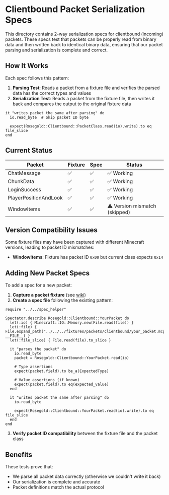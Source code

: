 # Clientbound Packet Serialization Specs

This directory contains 2-way serialization specs for clientbound (incoming) packets. These specs test that packets can be properly read from binary data and then written back to identical binary data, ensuring that our packet parsing and serialization is complete and correct.

## How It Works

Each spec follows this pattern:

1. **Parsing Test**: Reads a packet from a fixture file and verifies the parsed data has the correct types and values
2. **Serialization Test**: Reads a packet from the fixture file, then writes it back and compares the output to the original fixture data

```crystal
it "writes packet the same after parsing" do
  io.read_byte  # Skip packet ID byte

  expect(Rosegold::Clientbound::PacketClass.read(io).write).to eq file_slice
end
```

## Current Status

| Packet | Fixture | Spec | Status |
|--------|---------|------|--------|
| ChatMessage | ✅ | ✅ | ✅ Working |
| ChunkData | ✅ | ✅ | ✅ Working |
| LoginSuccess | ✅ | ✅ | ✅ Working |
| PlayerPositionAndLook | ✅ | ✅ | ✅ Working |
| WindowItems | ✅ | ✅ | ⚠️ Version mismatch (skipped) |

## Version Compatibility Issues

Some fixture files may have been captured with different Minecraft versions, leading to packet ID mismatches:

- **WindowItems**: Fixture has packet ID `0x00` but current class expects `0x14`

## Adding New Packet Specs

To add a spec for a new packet:

1. **Capture a packet fixture** (see [wiki](https://github.com/RosegoldMC/rosegold.cr/wiki/How-to-capture-packet-for-fixtures))
2. **Create a spec file** following the existing pattern:

```crystal
require "../../spec_helper"

Spectator.describe Rosegold::Clientbound::YourPacket do
  let(:io) { Minecraft::IO::Memory.new(File.read(file)) }
  let(:file) { File.expand_path("../../../fixtures/packets/clientbound/your_packet.mcpacket", __FILE__) }
  let(:file_slice) { File.read(file).to_slice }

  it "parses the packet" do
    io.read_byte
    packet = Rosegold::Clientbound::YourPacket.read(io)

    # Type assertions
    expect(packet.field).to be_a(ExpectedType)
    
    # Value assertions (if known)
    expect(packet.field).to eq(expected_value)
  end

  it "writes packet the same after parsing" do
    io.read_byte

    expect(Rosegold::Clientbound::YourPacket.read(io).write).to eq file_slice
  end
end
```

3. **Verify packet ID compatibility** between the fixture file and the packet class

## Benefits

These tests prove that:
- We parse all packet data correctly (otherwise we couldn't write it back)
- Our serialization is complete and accurate
- Packet definitions match the actual protocol